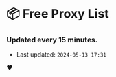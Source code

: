 # :package: Free Proxy List
### Updated every 15 minutes.

- Last updated: `2024-05-13 17:31`

:heart:
